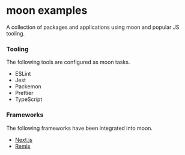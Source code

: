 # moon examples

A collection of packages and applications using moon and popular JS tooling.

### Tooling

The following tools are configured as moon tasks.

- ESLint
- Jest
- Packemon
- Prettier
- TypeScript

### Frameworks

The following frameworks have been integrated into moon.

- [Next.js](./apps/nextjs-app/README.md)
- [Remix](./apps/remix-app/README.md)
